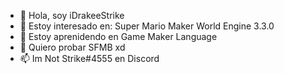 - 👋 Hola, soy iDrakeeStrike
- 👀 Estoy interesado en: Super Mario Maker World Engine 3.3.0
- 🌱 Estoy aprenidendo en Game Maker Language
- 💞️ Quiero probar SFMB xd
- 📫 Im Not Strike#4555 en Discord

<!---
iDrakeeStrike/iDrakeeStrike is a ✨ special ✨ repository because its `README.md` (this file) appears on your GitHub profile.
You can click the Preview link to take a look at your changes.
--->
